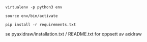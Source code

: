 `virtualenv -p python3 env`

`source env/bin/activate`

`pip install -r requirements.txt`

se pyaxidraw/installation.txt / README.txt for oppsett av axidraw
